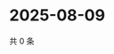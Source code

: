 # 2025-08-09

共 0 条

<!-- BEGIN ZHIHUQUESTIONS -->
<!-- 最后更新时间 Sat Aug 09 2025 04:13:24 GMT+0800 (China Standard Time) -->

<!-- END ZHIHUQUESTIONS -->
